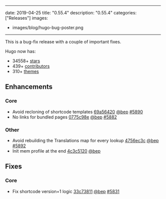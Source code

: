 
---
date: 2019-04-25
title: "0.55.4"
description: "0.55.4"
categories: ["Releases"]
images:
- images/blog/hugo-bug-poster.png

---

	

This is a bug-fix release with a couple of important fixes.


Hugo now has:

* 34558+ [stars](https://github.com/gohugoio/hugo/stargazers)
* 439+ [contributors](https://github.com/gohugoio/hugo/graphs/contributors)
* 310+ [themes](http://themes.gohugo.io/)

## Enhancements

### Core

* Avoid recloning of shortcode templates [69a56420](https://github.com/gohugoio/hugo/commit/69a56420aec5bf5abb846701d4a5ec67fe060d96) [@bep](https://github.com/bep) [#5890](https://github.com/gohugoio/hugo/issues/5890)
* No links for bundled pages [0775c98e](https://github.com/gohugoio/hugo/commit/0775c98e6c5b700e46adaaf190fc3f693a6ab002) [@bep](https://github.com/bep) [#5882](https://github.com/gohugoio/hugo/issues/5882)

### Other

* Avoid rebuilding the Translations map for every lookup [4756ec3c](https://github.com/gohugoio/hugo/commit/4756ec3cd8ef998f889619fe11be70cc900e2b75) [@bep](https://github.com/bep) [#5892](https://github.com/gohugoio/hugo/issues/5892)
* Init mem profile at the end [4c3c5120](https://github.com/gohugoio/hugo/commit/4c3c5120389cc95edc63b8f18a0eee786aa0c5e2) [@bep](https://github.com/bep) 

## Fixes

### Core

* Fix shortcode version=1 logic [33c73811](https://github.com/gohugoio/hugo/commit/33c738116c26e2ac37f4bd48159e8e3197fd7b39) [@bep](https://github.com/bep) [#5831](https://github.com/gohugoio/hugo/issues/5831)





